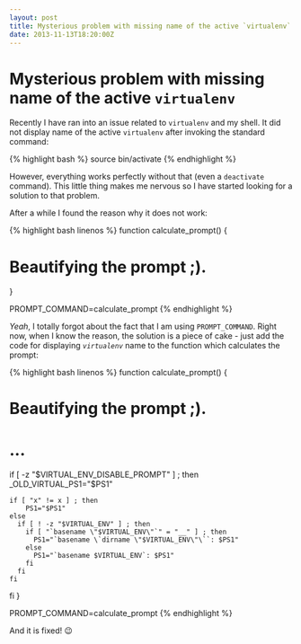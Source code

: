 ```yaml
---
layout: post
title: Mysterious problem with missing name of the active `virtualenv`
date: 2013-11-13T18:20:00Z
---
```


# Mysterious problem with missing name of the active `virtualenv`

Recently I have ran into an issue related to `virtualenv` and my shell. It did not display name of the active `virtualenv` after invoking the standard command:

{% highlight bash %}
source bin/activate
{% endhighlight %}

However, everything works perfectly without that (even a `deactivate` command). This little thing makes me nervous so I have started looking for a solution to that problem.

After a while I found the reason why it does not work:

{% highlight bash linenos %}
function calculate_prompt() {
  # Beautifying the prompt ;).
}

PROMPT_COMMAND=calculate_prompt
{% endhighlight %}

*Yeah*, I totally forgot about the fact that I am using `PROMPT_COMMAND`. Right now, when I know the reason, the solution is a piece of cake - just add the code for displaying *`virtualenv`* name to the function which calculates the prompt:

{% highlight bash linenos %}
function calculate_prompt() {
  # Beautifying the prompt ;).
  # ...

  if [ -z "$VIRTUAL_ENV_DISABLE_PROMPT" ] ; then
    _OLD_VIRTUAL_PS1="$PS1"

    if [ "x" != x ] ; then
        PS1="$PS1"
    else
      if [ ! -z "$VIRTUAL_ENV" ] ; then
        if [ "`basename \"$VIRTUAL_ENV\"`" = "__" ] ; then
          PS1="`basename \`dirname \"$VIRTUAL_ENV\"\``: $PS1"
        else
          PS1="`basename $VIRTUAL_ENV`: $PS1"
        fi
      fi
    fi
  fi
}

PROMPT_COMMAND=calculate_prompt
{% endhighlight %}

And it is fixed! :wink: